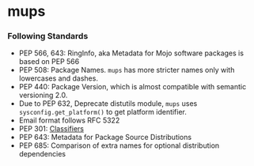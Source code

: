 # mups

### Following Standards

- PEP 566, 643: RingInfo, aka Metadata for Mojo software packages is based on PEP 566
- PEP 508: Package Names. `mups` has more stricter names only with lowercases and dashes.
- PEP 440: Package Version, which is almost compatible with semantic versioning 2.0.
- Due to PEP 632, Deprecate distutils module, `mups` uses `sysconfig.get_platform()` to get platform identifier.
- Email format follows RFC 5322
- PEP 301: [Classifiers](https://www.python.org/dev/peps/pep-0301/#distutils-trove-classification)
- PEP 643: Metadata for Package Source Distributions
- PEP 685: Comparison of extra names for optional distribution dependencies
